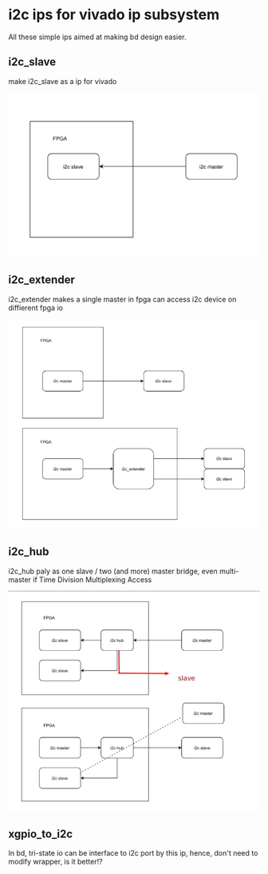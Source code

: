 # i2c ips for vivado ip subsystem

All these simple ips aimed at making bd design easier.

## i2c_slave

make i2c_slave as a ip for vivado

![i2c_slave](./doc/i2c_slave.jpg)


## i2c_extender

i2c_extender makes a single master in fpga can access i2c device on diffierent fpga io

![i2c_extender](./doc/i2c_extender.jpg)

## i2c_hub

i2c_hub paly as one slave / two (and more) master bridge, even multi-master if Time Division Multiplexing Access

![i2c_hub](./doc/i2c_hub.jpg)

## xgpio_to_i2c

In bd, tri-state io can be interface to i2c port by this ip, hence, don't need to modify wrapper, is it better!?

